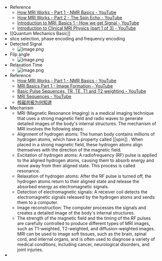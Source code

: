 - Reference
	- [How MRI Works - Part 1 - NMR Basics - YouTube](https://www.youtube.com/watch?v=TQegSF4ZiIQ)
	- [How MRI Works - Part 2 - The Spin Echo - YouTube](https://www.youtube.com/watch?v=M7yh0To6Wbs)
	- [Introduction to MRI: Basics 1 - How we get Signal - YouTube](https://www.youtube.com/watch?v=5rjIMQqPukk)
	- [Introduction to Clinical MRI Physics (part 1 of 3) - YouTube](https://www.youtube.com/watch?v=Yubg0cmXSQg)
- [[Quantum Mechanics Basic]]
- slice selection, phase encoding and frequency encoding
- Detected Signal
	- ![image.png](../assets/image_1680502084147_0.png)
- Flip angle
	- ![image.png](../assets/image_1680502228986_0.png)
- Relaxation Time
	- ![image.png](../assets/image_1680512538242_0.png)
- Reference
	- [How MRI Works - Part 1 - NMR Basics - YouTube](https://www.youtube.com/watch?v=TQegSF4ZiIQ&t=628s)
	- [MRI Basics Part 1 - Image Formation - YouTube](https://www.youtube.com/watch?v=mBAIWAyNdz0)
	- [Basic Pulse Sequences, TR, TE, T1 and T2 weighting - YouTube](https://www.youtube.com/watch?v=kF1hM1Y5Cho)
	- [MRI Sequences - YouTube](https://www.youtube.com/watch?v=mOt2FeGHjaY)
	- [核磁共振为何知道](https://www.bilibili.com/video/BV1di4y1y7au/?share_source=copy_web&vd_source=c03fdb1951bb4a936645ef8f5fff9461)
- Mechanism
	- MRI (Magnetic Resonance Imaging) is a medical imaging technique that uses a strong magnetic field and radio waves to generate detailed images of the body's internal structures. The mechanism of MRI involves the following steps:
	- Alignment of hydrogen atoms: The human body contains millions of hydrogen atoms, which have a property called [[spin]] . When placed in a strong magnetic field, these hydrogen atoms align themselves with the direction of the magnetic field.
	- Excitation of hydrogen atoms: A radiofrequency (RF) pulse is applied to the aligned hydrogen atoms, causing them to absorb energy and move away from their aligned state. This process is called resonance.
	- Relaxation of hydrogen atoms: After the RF pulse is turned off, the hydrogen atoms return to their aligned state and release the absorbed energy as electromagnetic signals.
	- Detection of electromagnetic signals: A receiver coil detects the electromagnetic signals released by the hydrogen atoms and sends them to a computer.
	- Image reconstruction: The computer processes the signals and creates a detailed image of the body's internal structures.
	- The strength of the magnetic field and the timing of the RF pulses are carefully controlled to produce different types of MRI images, such as T1-weighted, T2-weighted, and diffusion-weighted images. MRI can be used to image soft tissues, such as the brain, spinal cord, and internal organs, and is often used to diagnose a variety of medical conditions, including cancer, neurological disorders, and joint injuries.
-